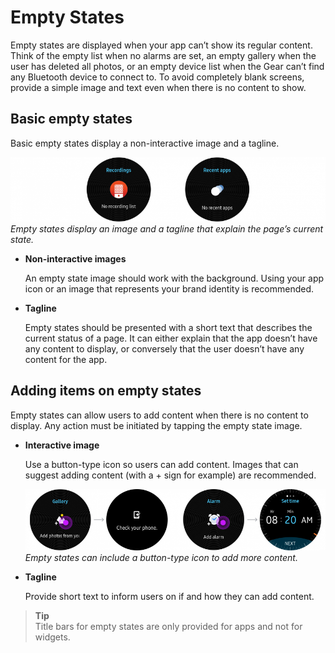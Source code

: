 # Empty States

Empty states are displayed when your app can’t show its regular content. Think of the empty list when no alarms are set, an empty gallery when the user has deleted all photos, or an empty device list when the Gear can’t find any Bluetooth device to connect to. To avoid completely blank screens, provide a simple image and text even when there is no content to show.

## Basic empty states

Basic empty states display a non-interactive image and a tagline.

![](media/pattern_9.4.1-850x174.png)  
*Empty states display an image and a tagline that explain the page’s current state.*

-   **Non-interactive images**

    An empty state image should work with the background. Using your app icon or an image that represents your brand identity is recommended.

-   **Tagline**

    Empty states should be presented with a short text that describes the current status of a page. It can either explain that the app doesn’t have any content to display, or conversely that the user doesn’t have any content for the app.

## Adding items on empty states

Empty states can allow users to add content when there is no content to display. Any action must be initiated by tapping the empty state image.

-   **Interactive image**

    Use a button-type icon so users can add content. Images that can suggest adding content (with a + sign for example) are recommended.

    ![](media/pattern_9.4.2-850x174.png)  
    *Empty states can include a button-type icon to add more content.*

-   **Tagline**

    Provide short text to inform users on if and how they can add content.

>**Tip**  
>Title bars for empty states are only provided for apps and not for widgets.
